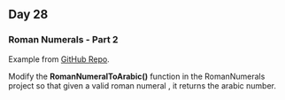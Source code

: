 ## Day 28 ##

### Roman Numerals - Part 2 ###

Example from [GitHub Repo](https://github.com/AlanBarber/CodeKatas).

Modify the **RomanNumeralToArabic()** function in the RomanNumerals project so that given a valid roman numeral , it returns the arabic number.
